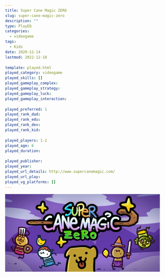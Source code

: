```yaml
---
title: Super Cane Magic ZERO
slug: super-cane-magic-zero
description: ""
type: PlayED
categories:
  - videogame
tags:
  - Kids
date: 2020-12-14
lastmod: 2022-12-18

template: played.html
played_category: videogame
played_skills: []
played_gameplay_complex: 
played_gameplay_strategy: 
played_gameplay_luck: 
played_gameplay_interaction: 

played_preferred: 1
played_rank_dad: 
played_rank_edu: 
played_rank_dev: 
played_rank_kid: 

played_players: 1-2
played_age: 6
played_duration: 

played_publisher: 
played_year: 
played_url_details: http://www.supercanemagic.com/
played_url_play: 
played_vg_platforms: []
---
```


![](img/super_cane_magic_zero.webp)
